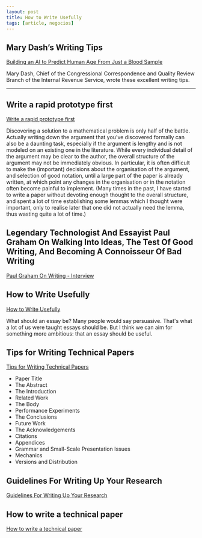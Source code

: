 ```yaml
---
layout: post
title: How to Write Usefully
tags: [article, negocios]
---
```


<!--more-->

## Mary Dash’s Writing Tips

[Building an AI to Predict Human Age From Just a Blood Sample](https://plainlanguage.gov/resources/articles/dash-writing-tips/)

Mary Dash, Chief of the Congressional Correspondence and Quality Review Branch of the Internal Revenue Service, wrote these excellent writing tips.

---

## Write a rapid prototype first

[Write a rapid prototype first](https://terrytao.wordpress.com/advice-on-writing-papers/write-a-rapid-prototype-first/)

Discovering a solution to a mathematical problem is only half of the battle.  Actually writing down the argument that you’ve discovered formally can also be a daunting task, especially if the argument is lengthy and is not modeled on an existing one in the literature. While every individual detail of the argument may be clear to the author, the overall structure of the argument may not be immediately obvious. In particular, it is often difficult to make the (important) decisions about the organisation of the argument, and selection of good notation, until a large part of the paper is already written, at which point any changes in the organisation or in the notation often become painful to implement. (Many times in the past, I have started to write a paper without devoting enough thought to the overall structure, and spent a lot of time establishing some lemmas which I thought were important, only to realise later that one did not actually need the lemma, thus wasting quite a lot of time.)

## Legendary Technologist And Essayist Paul Graham On Walking Into Ideas, The Test Of Good Writing, And Becoming A Connoisseur Of Bad Writing

[Paul Graham On  Writing - Interview](https://www.writingroutines.com/paul-graham-interview/)

## How to Write Usefully

[How to Write Usefully](http://paulgraham.com/useful.html)

What should an essay be? Many people would say persuasive. That's what a lot of us were taught essays should be. But I think we can aim for something more ambitious: that an essay should be useful.

## Tips for Writing Technical Papers
[Tips for Writing Technical Papers](https://cs.stanford.edu/people/widom/paper-writing.html)

- Paper Title
- The Abstract
- The Introduction
- Related Work
- The Body
- Performance Experiments
- The Conclusions
- Future Work
- The Acknowledgements
- Citations
- Appendices
- Grammar and Small-Scale Presentation Issues
- Mechanics
- Versions and Distribution


## Guidelines For Writing Up Your Research
[Guidelines For Writing Up Your Research](https://ocw.mit.edu/courses/biological-engineering/20-109-laboratory-fundamentals-in-biological-engineering-spring-2010/assignments/guidelines-for-writing-up-your-research/)


## How to write a technical paper

[How to write a technical paper](https://homes.cs.washington.edu/~mernst/advice/write-technical-paper.html)

